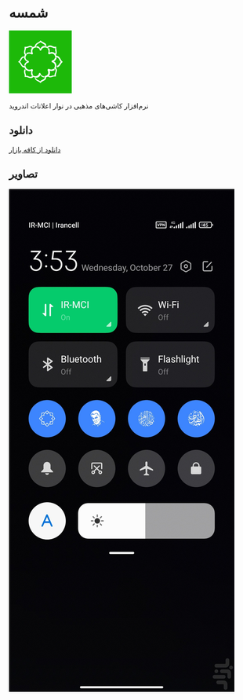 # شمسه

<p dir="rtl">

![Icon](images/icon.png)

نرم‌افزار کاشی‌های مذهبی در نوار اعلانات اندروید

## دانلود

[دانلود از کافه بازار](https://cafebazaar.ir/app/ir.anexception.shamse)

## تصاویر

![ScreenShot 2](images/screen2.jpg)

</p>